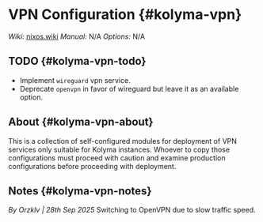 # VPN Configuration {#kolyma-vpn}

_Wiki:_ [nixos.wiki](https://nixos.wiki/wiki/VPN)
_Manual:_ N/A
_Options:_ N/A

## TODO {#kolyma-vpn-todo}

- Implement `wireguard` vpn service.
- Deprecate `openvpn` in favor of wireguard but leave it as an available option.

## About {#kolyma-vpn-about}

This is a collection of self-configured modules for deployment of VPN services only suitable for Kolyma instances. Whoever to copy those configurations must proceed with caution and examine production configurations before proceeding with deployment.

## Notes {#kolyma-vpn-notes}

_By Orzklv | 28th Sep 2025_
Switching to OpenVPN due to slow traffic speed.
